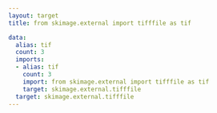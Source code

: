 ```yaml
---
layout: target
title: from skimage.external import tifffile as tif

data:
  alias: tif
  count: 3
  imports:
  - alias: tif
    count: 3
    import: from skimage.external import tifffile as tif
    target: skimage.external.tifffile
  target: skimage.external.tifffile
---
```

